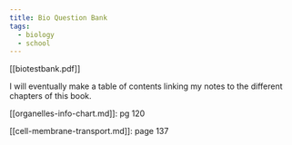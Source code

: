 ```yaml
---
title: Bio Question Bank
tags:
  - biology
  - school
---
```

[[biotestbank.pdf]]

I will eventually make a table of contents linking my notes to the different chapters of this book.

[[organelles-info-chart.md]]: pg 120

[[cell-membrane-transport.md]]: page 137
